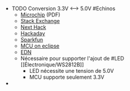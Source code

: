 - TODO Conversion 3.3V <--> 5.0V #Echinos
	- [Microchip](https://www.newark.com/pdfs/techarticles/microchip/3_3vto5vAnalogTipsnTricksBrchr.pdf) (PDF)
	- [Stack Exchange](https://electronics.stackexchange.com/questions/81580/step-up-3-3v-to-5v-for-digital-i-o)
	- [Next Hack](https://next-hack.com/index.php/2020/02/15/how-to-interface-a-3-3v-output-to-a-5v-input/)
	- [Hackaday](https://hackaday.com/2017/01/20/cheating-at-5v-ws2812-control-to-use-a-3-3v-data-line/)
	- [Sparkfun](https://learn.sparkfun.com/tutorials/bi-directional-logic-level-converter-hookup-guide)
	- [MCU on eclipse](https://mcuoneclipse.com/2023/04/02/rp2040-with-pio-and-dma-to-address-ws2812b-leds/)
	- [EDN](https://www.edn.com/dont-pay-for-level-translators-in-systems-using-multiple-power-supply-voltages/)
	- Nécessaire pour supporter l'ajout de #LED [[Électronique/WS2812B]]
		- LED nécessite une tension de 5.0V
		- MCU supporte seulement 3.3V
-